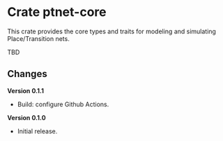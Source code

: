 # Crate ptnet-core

This crate provides the core types and traits for modeling and simulating Place/Transition nets.

TBD

## Changes

**Version 0.1.1**

* Build: configure Github Actions.

**Version 0.1.0**

* Initial release.
